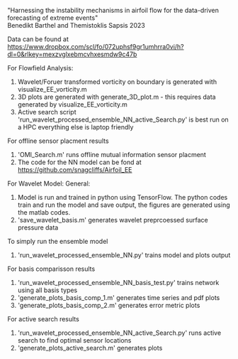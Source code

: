 "Harnessing the instability mechanisms in airfoil flow for the data-driven forecasting of extreme events"  
Benedikt Barthel and Themistoklis Sapsis 2023

Data can be found at https://www.dropbox.com/scl/fo/072uphsf9gr1umhrra0vi/h?dl=0&rlkey=mexzvglxebmcvhxesmdw9c47b


For Flowfield Analysis:
1. Wavelet/Foruer transformed vorticity on boundary is generated with visualize_EE_vorticity.m
2. 3D plots are generated with generate_3D_plot.m - this requires data generated by visualize_EE_vorticity.m
3. Active search script 'run_wavelet_processed_ensemble_NN_active_Search.py' is best run on a HPC everything else is laptop friendly


For offline sensor placment results
1. 'OMI_Search.m' runs offline mutual information sensor placment
2. The code for the NN model can be fond at https://github.com/snagcliffs/Airfoil_EE


For Wavelet Model:
General: 
1. Model is run and trained in python using TensorFlow. The python codes train and run the model and save output, the figures are generated using the matlab codes.
2. 'save_wavelet_basis.m' generates wavelet preprcoessed surface pressure data

To simply run the ensemble model
1. 'run_wavelet_processed_ensemble_NN.py' trains model and plots output

For basis comparisson results
1. 'run_wavelet_processed_ensemble_NN_basis_test.py' trains network using all basis types
2. 'generate_plots_basis_comp_1.m' generates time series and pdf plots
3. 'generate_plots_basis_comp_2.m' generates error metric plots

For active search results
1. 'run_wavelet_processed_ensemble_NN_active_Search.py' runs active search to find optimal sensor locations
2. 'generate_plots_active_search.m' generates plots



